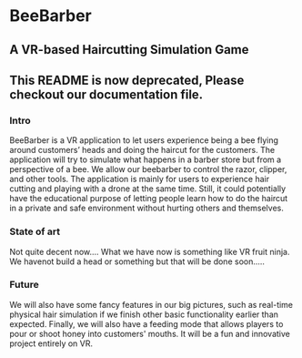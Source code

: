 # BeeBarber

## A VR-based Haircutting Simulation Game 

## This README is now deprecated, Please checkout our documentation file.

### Intro
BeeBarber is a VR application to let users experience being a bee flying around customers’ heads and doing the haircut for the customers. The application will try to simulate what happens in a barber store but from a perspective of a bee. We allow our beebarber to control the razor, clipper, and other tools. The application is mainly for users to experience hair cutting and playing with a drone at the same time. Still, it could potentially have the educational purpose of letting people learn how to do the haircut in a private and safe environment without hurting others and themselves. 

### State of art
Not quite decent now.... What we have now is something like VR fruit ninja. We havenot build a head or something but that will be done soon.....

### Future
We will also have some fancy features in our big pictures, such as real-time physical hair simulation if we finish other basic functionality earlier than expected. Finally, we will also have a feeding mode that allows players to pour or shoot honey into customers' mouths. It will be a fun and innovative project entirely on VR.
